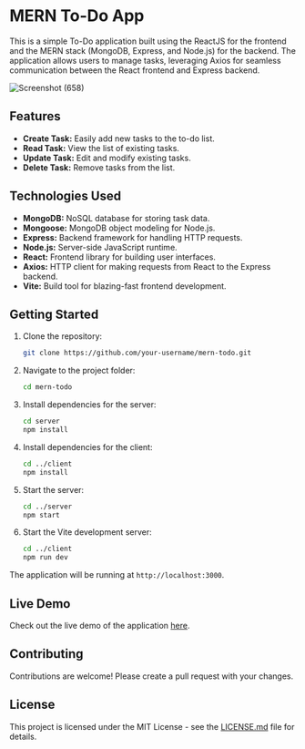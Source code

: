 # MERN To-Do App

This is a simple To-Do application built using the ReactJS for the frontend and the MERN stack (MongoDB, Express, and Node.js) for the backend. The application allows users to manage tasks, leveraging Axios for seamless communication between the React frontend and Express backend.

![Screenshot (658)](https://github.com/g3vind/mern-todo/assets/70854788/efcdf9a2-819e-484d-a9d8-c742f7f82616)

## Features

- **Create Task:** Easily add new tasks to the to-do list.
- **Read Task:** View the list of existing tasks.
- **Update Task:** Edit and modify existing tasks.
- **Delete Task:** Remove tasks from the list.

## Technologies Used

- **MongoDB:** NoSQL database for storing task data.
- **Mongoose:** MongoDB object modeling for Node.js.
- **Express:** Backend framework for handling HTTP requests.
- **Node.js:** Server-side JavaScript runtime.
- **React:** Frontend library for building user interfaces.
- **Axios:** HTTP client for making requests from React to the Express backend.
- **Vite:** Build tool for blazing-fast frontend development.

## Getting Started

1. Clone the repository:

   ```bash
   git clone https://github.com/your-username/mern-todo.git
   ```

2. Navigate to the project folder:

   ```bash
   cd mern-todo
   ```

3. Install dependencies for the server:

   ```bash
   cd server
   npm install
   ```

4. Install dependencies for the client:

   ```bash
   cd ../client
   npm install
   ```

5. Start the server:

   ```bash
   cd ../server
   npm start
   ```

6. Start the Vite development server:

   ```bash
   cd ../client
   npm run dev
   ```

The application will be running at `http://localhost:3000`.

## Live Demo

Check out the live demo of the application [here](#insert-live-demo-link).

## Contributing

Contributions are welcome! Please create a pull request with your changes.

## License

This project is licensed under the MIT License - see the [LICENSE.md](LICENSE.md) file for details.
